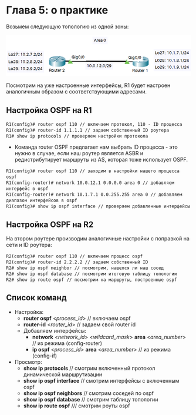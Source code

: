 # Глава 5: о практике

Возьмем следующую топологию из одной зоны:

![Practice topology](pics/practice_topology.png)

Посмотрим на уже настроенные интерфейсы, R1 будет настроен аналогичным образом с соответствующими адресами.

## Настройка OSPF на R1

```
R1(config)# router ospf 110 // включаем протокол, 110 - ID процесса
R1(config)# router-id 1.1.1.1 // задаем собственный ID роутера
R1# show ip protocols // проверяем настройки протокола
```

- Команда router OSPF предлагает нам выбрать ID процесса - это нужно в случае, если наш роутер является ASBR и редистрибутирует маршруты из AS, которая тоже использует OSPF.

```
R1(config)# router ospf 110 // заходим в настройки нашего процесса ospf
R1(config-router)# network 10.0.12.1 0.0.0.0 area 0 // добавляем интерфейс в ospf
R1(config-router)# network 10.1.7.1 0.0.255.255 area 0 // добавляем диапазон интерфейсов в ospf
R1(config)# show ip ospf interface // проверяем добавленные интерфейсы
```

## Настройка OSPF на R2

На втором роутере производим аналогичные настройки с поправкой на сети и ID роутера:

```
R2(config)# router ospf 110 // включаем процесс ospf
R2(config)# router-id 2.2.2.2 // задаем собственный ID
R2# show ip ospf neighbor // посмотрим, нашелся ли наш сосед
R2# show ip ospf database // посмотрим итоговую таблицу топологии
R2# show ip route ospf // посмотрим на маршруты, построенные ospf
```
## Список команд

- Настройка:
    - **router ospf** <*process_id*\> // включаем ospf
    - **router-id** <*router_id*\> // задаем свой router id
    - Добавляем интерфейсы:
        - **network** <*network_id*\> <*wildcard_mask*\> **area** <*area_number*\> // из режима (config-router)
        - **ip ospf** <*process_id*\> **area** <*area_number*\> // из режима (config-if)
- Просмотр:
    - **show ip protocols** // смотрим включенный протокол динамической маршрутизации
    - **show ip ospf interface** // смотрим интерфейсы с включенным ospf
    - **show ip ospf neighbors** // смотрим соседей по ospf
    - **show ip ospf database** // смотрим таблицу топологии
    - **show ip route ospf** /// смотрим роуты ospf